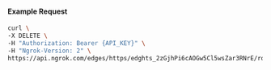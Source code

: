 <!-- Code generated for API Clients. DO NOT EDIT. -->

#### Example Request

```bash
curl \
-X DELETE \
-H "Authorization: Bearer {API_KEY}" \
-H "Ngrok-Version: 2" \
https://api.ngrok.com/edges/https/edghts_2zGjhPi6cAOGw5Cl5wsZar3RNrE/routes/edghtsrt_2zGjhSQgD5CQv7tLpX6B3QPCmHJ/response_headers
```
